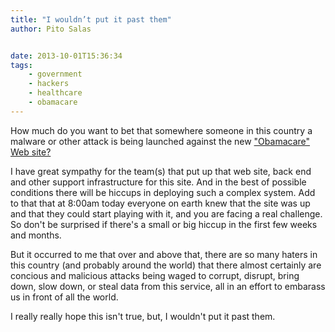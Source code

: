 ```yaml
---
title: "I wouldn’t put it past them"
author: Pito Salas


date: 2013-10-01T15:36:34
tags:
    - government
    - hackers
    - healthcare
    - obamacare
---
```




How much do you want to bet that somewhere someone in this country a malware
or other attack is being launched against the new ["Obamacare" Web
site?](<http://www.healthcare.gov>)

I have great sympathy for the team(s) that put up that web site, back end and
other support infrastructure for this site. And in the best of possible
conditions there will be hiccups in deploying such a complex system. Add to
that that at 8:00am today everyone on earth knew that the site was up and that
they could start playing with it, and you are facing a real challenge. So
don't be surprised if there's a small or big hiccup in the first few weeks and
months.

But it occurred to me that over and above that, there are so many haters in
this country (and probably around the world) that there almost certainly are
concious and malicious attacks being waged to corrupt, disrupt, bring down,
slow down, or steal data from this service, all in an effort to embarass us in
front of all the world.

I really really hope this isn't true, but, I wouldn't put it past them.


